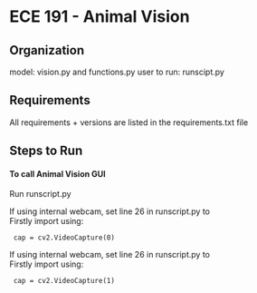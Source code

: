 ﻿# ECE 191 - Animal Vision 

## Organization

model: vision.py and functions.py 
user to run: runscipt.py

## Requirements

All requirements + versions are listed in the requirements.txt file

## Steps to Run

#### To call Animal Vision GUI

Run runscript.py

If using internal webcam, set line 26 in runscript.py to  
Firstly import using: 
<pre><code> cap = cv2.VideoCapture(0) </code></pre>

If using internal webcam, set line 26 in runscript.py to  
Firstly import using: 
<pre><code> cap = cv2.VideoCapture(1) </code></pre>







